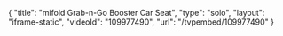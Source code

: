 {
    "title": "mifold Grab-n-Go Booster Car Seat",
    "type": "solo",
    "layout": "iframe-static",
    "videoId": "109977490",
    "url": "\/tvpembed\/109977490"
}